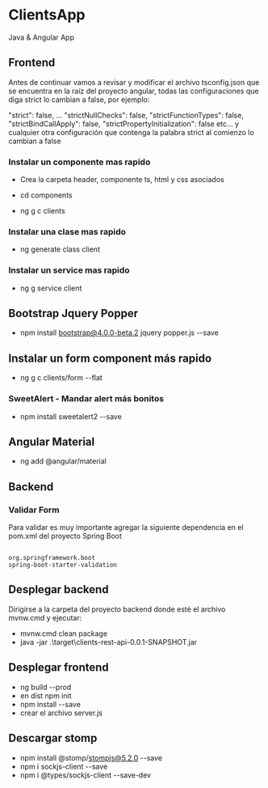 # ClientsApp
Java & Angular App

## Frontend

Antes de continuar vamos a revisar y modificar el archivo tsconfig.json que se encuentra en la raíz del proyecto angular, todas las configuraciones que diga strict lo cambian a false, por ejemplo:

"strict": false,
...
"strictNullChecks": false,
"strictFunctionTypes": false,
"strictBindCallApply": false,
"strictPropertyInitialization": false 
etc... y cualquier otra configuración que contenga la palabra strict al comienzo lo cambian a false

### Instalar un componente mas rapido
- Crea la carpeta header, componente ts, html y css asociados

- cd components
- ng g c clients

### Instalar una clase mas rapido
- ng generate class client

### Instalar un service mas rapido
- ng g service client

## Bootstrap Jquery Popper
- npm install bootstrap@4.0.0-beta.2 jquery popper.js --save

## Instalar un form component más rapido
- ng g c clients/form --flat

### SweetAlert - Mandar alert más bonitos
- npm install sweetalert2 --save

## Angular Material
- ng add @angular/material

## Backend

### Validar Form
Para validar es muy importante agregar la siguiente dependencia en el pom.xml del proyecto Spring Boot
	<pre><code>
	<dependency>
		<groupId>org.springframework.boot</groupId>
		<artifactId>spring-boot-starter-validation</artifactId>
	</dependency>
	</code></pre>

## Desplegar backend
Dirigirse a la carpeta del proyecto backend donde esté el archivo mvnw.cmd y ejecutar:
 - mvnw.cmd clean package
 - java -jar .\target\clients-rest-api-0.0.1-SNAPSHOT.jar

## Desplegar frontend
- ng build --prod
- en dist npm init
- npm install --save
- crear el archivo server.js

## Descargar stomp
- npm install @stomp/stompjs@5.2.0 --save
- npm i sockjs-client --save
- npm i @types/sockjs-client --save-dev
